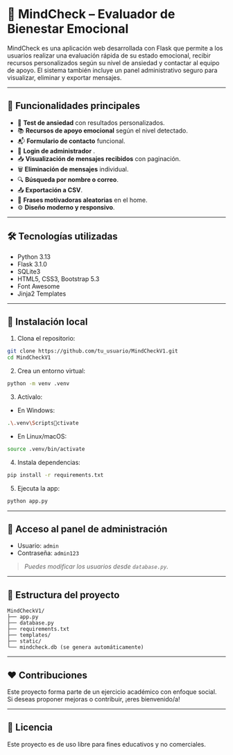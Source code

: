 
# 🧠 MindCheck – Evaluador de Bienestar Emocional

MindCheck es una aplicación web desarrollada con Flask que permite a los usuarios realizar una evaluación rápida de su estado emocional, recibir recursos personalizados según su nivel de ansiedad y contactar al equipo de apoyo. El sistema también incluye un panel administrativo seguro para visualizar, eliminar y exportar mensajes.

---

## 🚀 Funcionalidades principales

- 🧪 **Test de ansiedad** con resultados personalizados.
- 📚 **Recursos de apoyo emocional** según el nivel detectado.
- 📬 **Formulario de contacto** funcional.
- 🔐 **Login de administrador** .
- 📥 **Visualización de mensajes recibidos** con paginación.
- 🗑️ **Eliminación de mensajes** individual.
- 🔍 **Búsqueda por nombre o correo**.
- 📤 **Exportación a CSV**.
- 💬 **Frases motivadoras aleatorias** en el home.
- ⚙️ **Diseño moderno y responsivo**.

---

## 🛠 Tecnologías utilizadas

- Python 3.13
- Flask 3.1.0
- SQLite3
- HTML5, CSS3, Bootstrap 5.3
- Font Awesome
- Jinja2 Templates

---

## 🧰 Instalación local

1. Clona el repositorio:

```bash
git clone https://github.com/tu_usuario/MindCheckV1.git
cd MindCheckV1
```

2. Crea un entorno virtual:

```bash
python -m venv .venv
```

3. Actívalo:

- En Windows:

```bash
.\.venv\Scriptsctivate
```

- En Linux/macOS:

```bash
source .venv/bin/activate
```

4. Instala dependencias:

```bash
pip install -r requirements.txt
```

5. Ejecuta la app:

```bash
python app.py
```

---

## 🔑 Acceso al panel de administración

- Usuario: `admin`
- Contraseña: `admin123`

> *Puedes modificar los usuarios desde `database.py`.*

---

## 📁 Estructura del proyecto

```
MindCheckV1/
├── app.py
├── database.py
├── requirements.txt
├── templates/
├── static/
└── mindcheck.db (se genera automáticamente)
```

---

## ❤️ Contribuciones

Este proyecto forma parte de un ejercicio académico con enfoque social.  
Si deseas proponer mejoras o contribuir, ¡eres bienvenido/a!

---

## 📄 Licencia

Este proyecto es de uso libre para fines educativos y no comerciales.
